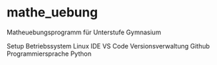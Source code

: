 # mathe_uebung
Matheuebungsprogramm für Unterstufe Gymnasium

Setup
Betriebssystem
Linux
IDE
VS Code
Versionsverwaltung
Github
Programmiersprache
Python
